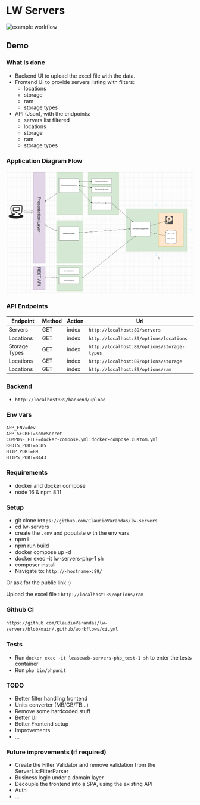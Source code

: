 # LW Servers 

![example workflow](https://github.com/ClaudioVarandas/lw-servers/actions/workflows/ci.yml/badge.svg)

## Demo

### What is done

- Backend UI to upload the excel file with the data.
- Frontend UI to provide servers listing with filters:
  - locations
  - storage
  - ram
  - storage types
- API (Json), with the endpoints:
  - servers list filtered
  - locations
  - storage
  - ram
  - storage types

### Application Diagram Flow

![Application Diagram Flow](/assets/doc/lw_arquitecture.png)

### API Endpoints

| Endpoint      | Method | Action  | Url                                         |
|---------------|--------|---------|---------------------------------------------|
| Servers       | GET    | index   | `http://localhost:89/servers`               |
| Locations     | GET    | index   | `http://localhost:89/options/locations`     |
| Storage Types | GET    | index   | `http://localhost:89/options/storage-types` |
| Locations     | GET    | index   | `http://localhost:89/options/storage`       |
| Locations     | GET    | index   | `http://localhost:89/options/ram`           |

### Backend

- `http://localhost:89/backend/upload`


### Env vars

```
APP_ENV=dev
APP_SECRET=someSecret
COMPOSE_FILE=docker-compose.yml:docker-compose.custom.yml
REDIS_PORT=6385
HTTP_PORT=89
HTTPS_PORT=8443
```

### Requirements

- docker and docker compose
- node 16 & npm 8.11

### Setup

- git clone `https://github.com/ClaudioVarandas/lw-servers`
- cd lw-servers
- create the `.env` and populate with the env vars
- npm i
- npm run build
- docker compose up -d
- docker exec -it lw-servers-php-1 sh
- composer install
- Navigate to: `http://<hostname>:89/`

Or ask for the public link :)

Upload the excel file : `http://localhost:89/options/ram`

### Github CI

`https://github.com/ClaudioVarandas/lw-servers/blob/main/.github/workflows/ci.yml`


### Tests

- Run `docker exec -it leaseweb-servers-php_test-1 sh` to enter the tests container
- Run `php bin/phpunit`

### TODO

- Better filter handling frontend
- Units converter (MB/GB/TB...)
- Remove some hardcoded stuff
- Better UI
- Better Frontend setup
- Improvements
- ...

### Future improvements (if required)

- Create the Filter Validator and remove validation from the ServerListFilterParser
- Business logic under a domain layer
- Decouple the frontend into a SPA, using the existing API
- Auth 
- ...

